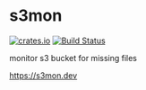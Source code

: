 # s3mon

[![crates.io](https://img.shields.io/crates/v/s3mon.svg)](https://crates.io/crates/s3mon)
[![Build Status](https://travis-ci.org/s3mon/s3mon.svg?branch=master)](https://travis-ci.org/s3mon/s3mon)


monitor s3 bucket for missing files

https://s3mon.dev
